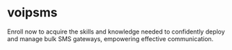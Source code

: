 # voipsms
Enroll now to acquire the skills and knowledge needed to confidently deploy and manage bulk SMS gateways, empowering effective communication.
